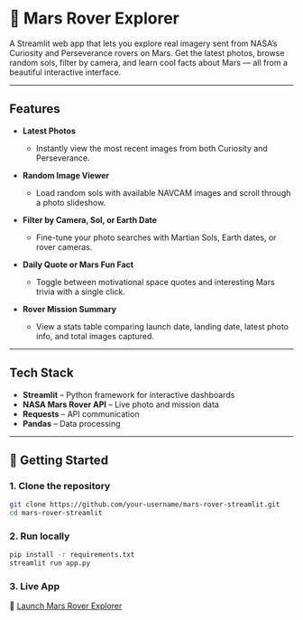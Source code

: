# 🚀 Mars Rover Explorer

A Streamlit web app that lets you explore real imagery sent from NASA’s Curiosity and Perseverance rovers on Mars. Get the latest photos, browse random sols, filter by camera, and learn cool facts about Mars — all from a beautiful interactive interface.

---

## Features

- **Latest Photos**
  - Instantly view the most recent images from both Curiosity and Perseverance.

- **Random Image Viewer**
  - Load random sols with available NAVCAM images and scroll through a photo slideshow.

- **Filter by Camera, Sol, or Earth Date**
  - Fine-tune your photo searches with Martian Sols, Earth dates, or rover cameras.

- **Daily Quote or Mars Fun Fact**
  - Toggle between motivational space quotes and interesting Mars trivia with a single click.

- **Rover Mission Summary**
  - View a stats table comparing launch date, landing date, latest photo info, and total images captured.

---

## Tech Stack

- **Streamlit** – Python framework for interactive dashboards  
- **NASA Mars Rover API** – Live photo and mission data  
- **Requests** – API communication  
- **Pandas** – Data processing  

---

## 🚀 Getting Started

### 1. Clone the repository

```bash
git clone https://github.com/your-username/mars-rover-streamlit.git
cd mars-rover-streamlit
```
### 2. Run locally

```bash
pip install -r requirements.txt
streamlit run app.py
```
### 3. Live App
🔗 [Launch Mars Rover Explorer](https://mars-rover-app-beeabctsgqv5seegv3lmba.streamlit.app/)
